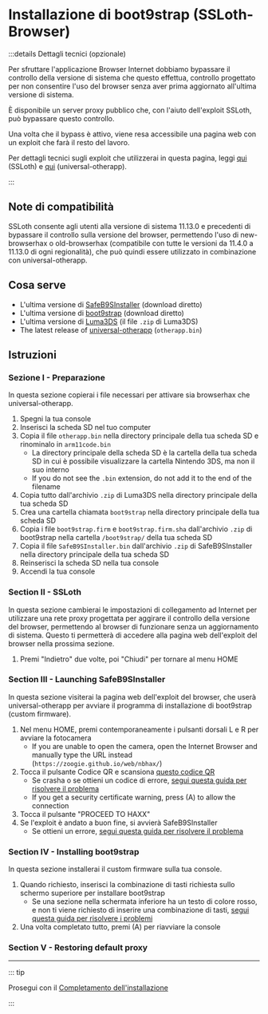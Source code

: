 # Installazione di boot9strap (SSLoth-Browser)

:::details Dettagli tecnici (opzionale)

Per sfruttare l'applicazione Browser Internet dobbiamo bypassare il controllo della versione di sistema che questo effettua, controllo progettato per non consentire l'uso del browser senza aver prima aggiornato all'ultima versione di sistema.

È disponibile un server proxy pubblico che, con l'aiuto dell'exploit SSLoth, può bypassare questo controllo.

Una volta che il bypass è attivo, viene resa accessibile una pagina web con un exploit che farà il resto del lavoro.

Per dettagli tecnici sugli exploit che utilizzerai in questa pagina, leggi [qui](https://github.com/MrNbaYoh/3ds-ssloth) (SSLoth) e [qui](https://github.com/TuxSH/universal-otherapp) (universal-otherapp).

:::

## Note di compatibilità

SSLoth consente agli utenti alla versione di sistema 11.13.0 e precedenti di bypassare il controllo sulla versione del browser, permettendo l'uso di new-browserhax o old-browserhax (compatibile con tutte le versioni da 11.4.0 a 11.13.0 di ogni regionalità), che può quindi essere utilizzato in combinazione con universal-otherapp.

## Cosa serve

- L'ultima versione di [SafeB9SInstaller](https://github.com/d0k3/SafeB9SInstaller/releases/download/v0.0.7/SafeB9SInstaller-20170605-122940.zip) (download diretto)
- L'ultima versione di [boot9strap](https://github.com/SciresM/boot9strap/releases/download/1.4/boot9strap-1.4.zip) (download diretto)
- L'ultima versione di [Luma3DS](https://github.com/LumaTeam/Luma3DS/releases/latest) (il file `.zip` di Luma3DS)
- The latest release of [universal-otherapp](https://github.com/TuxSH/universal-otherapp/releases/latest) (`otherapp.bin`)

## Istruzioni

### Sezione I - Preparazione

In questa sezione copierai i file necessari per attivare sia browserhax che universal-otherapp.

1. Spegni la tua console
2. Inserisci la scheda SD nel tuo computer
3. Copia il file `otherapp.bin` nella directory principale della tua scheda SD e rinominalo in `arm11code.bin`
   - La directory principale della scheda SD è la cartella della tua scheda SD in cui è possibile visualizzare la cartella Nintendo 3DS, ma non il suo interno
   - If you do not see the `.bin` extension, do not add it to the end of the filename
4. Copia tutto dall'archivio `.zip` di Luma3DS nella directory principale della tua scheda SD
5. Crea una cartella chiamata `boot9strap` nella directory principale della tua scheda SD
6. Copia i file `boot9strap.firm` e `boot9strap.firm.sha` dall'archivio `.zip` di boot9strap nella cartella `/boot9strap/` della tua scheda SD
7. Copia il file `SafeB9SInstaller.bin` dall'archivio `.zip` di SafeB9SInstaller nella directory principale della tua scheda SD
8. Reinserisci la scheda SD nella tua console
9. Accendi la tua console

### Section II - SSLoth

In questa sezione cambierai le impostazioni di collegamento ad Internet per utilizzare una rete proxy progettata per aggirare il controllo della versione del browser, permettendo al browser di funzionare senza un aggiornamento di sistema. Questo ti permetterà di accedere alla pagina web dell'exploit del browser nella prossima sezione.

<!--@include: ./_include/addproxy.md -->

1. Premi "Indietro" due volte, poi "Chiudi" per tornare al menu HOME

### Section III - Launching SafeB9SInstaller

In questa sezione visiterai la pagina web dell'exploit del browser, che userà universal-otherapp per avviare il programma di installazione di boot9strap (custom firmware).

1. Nel menu HOME, premi contemporaneamente i pulsanti dorsali L e R per avviare la fotocamera
   - If you are unable to open the camera, open the Internet Browser and manually type the URL instead (`https://zoogie.github.io/web/nbhax/`)
2. Tocca il pulsante Codice QR e scansiona [questo codice QR](http://api.qrserver.com/v1/create-qr-code/?color=000000\&bgcolor=FFFFFF\&data=https%3A%2F%2Fzoogie.github.io%2Fweb%2Fnbhax\&qzone=1\&margin=0\&size=400x400\&ecc=L)
   - Se crasha o se ottieni un codice di errore, [segui questa guida per risolvere il problema](troubleshooting#installing-boot9strap-ssloth-browser)
   - If you get a security certificate warning, press (A) to allow the connection
3. Tocca il pulsante "PROCEED TO HAXX"
4. Se l'exploit è andato a buon fine, si avvierà SafeB9SInstaller
   - Se ottieni un errore, [segui questa guida per risolvere il problema](troubleshooting#installing-boot9strap-ssloth-browser)

### Section IV - Installing boot9strap

In questa sezione installerai il custom firmware sulla tua console.

1. Quando richiesto, inserisci la combinazione di tasti richiesta sullo schermo superiore per installare boot9strap
   - Se una sezione nella schermata inferiore ha un testo di colore rosso, e non ti viene richiesto di inserire una combinazione di tasti, [segui questa guida per risolvere i problemi](troubleshooting#issues-with-safeb9sinstaller)
2. Una volta completato tutto, premi (A) per riavviare la console

<!--@include: ./_include/configure-luma3ds.md -->

### Section V - Restoring default proxy

<!--@include: ./_include/rmproxy.md -->

<!--@include: ./_include/luma3ds-installed-note.md -->

___

::: tip

Prosegui con il [Completamento dell'installazione](finalizing-setup)

:::
